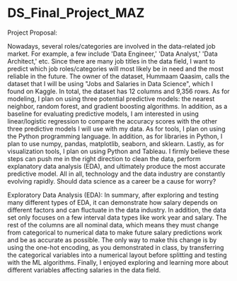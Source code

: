 # DS_Final_Project_MAZ
Project Proposal: 

Nowadays, several roles/categories are involved in the data-related job market. For example, a few include 'Data Engineer,' 'Data Analyst,' 'Data Architect,' etc. Since there are many job titles in the data field, I want to predict which job roles/categories will most likely be in need and the most reliable in the future. The owner of the dataset, Hummaam Qaasim, calls the dataset that I will be using "Jobs and Salaries in Data Science", which I found on Kaggle. In total, the dataset has 12 columns and 9,356 rows. As for modeling, I plan on using three potential predictive models: the nearest neighbor, random forest, and gradient boosting algorithms. In addition, as a baseline for evaluating predictive models, I am interested in using linear/logistic regression to compare the accuracy scores with the other three predictive models I will use with my data. As for tools, I plan on using the Python programming language. In addition, as for libraries in Python, I plan to use numpy, pandas, matplotlib, seaborn, and sklearn. Lastly, as for visualization tools, I plan on using Python and Tableau. I firmly believe these steps can push me in the right direction to clean the data, perform explanatory data analysis (EDA), and ultimately produce the most accurate predictive model. All in all, technology and the data industry are constantly evolving rapidly. Should data science as a career be a cause for worry?

Exploratory Data Analysis (EDA):
In summary, after exploring and testing many different types of EDA, it can demonstrate how salary depends on different factors and can fluctuate in the data industry. In addition, the data set only focuses on a few interval data types like work year and salary. The rest of the columns are all nominal data, which means they must change from categorical to numerical data to make future salary predictions work and be as accurate as possible. The only way to make this change is by using the one-hot encoding, as you demonstrated in class, by transferring the categorical variables into a numerical layout before splitting and testing with the ML algorithms. Finally, I enjoyed exploring and learning more about different variables affecting salaries in the data field. 

